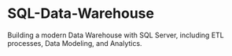 # SQL-Data-Warehouse
Building a modern Data Warehouse with SQL Server, including ETL processes, Data Modeling, and Analytics.
